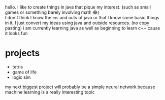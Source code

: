 hello. I like to create things in java that pique my interest. (such as small games or something barely involving math 😂) <br/>
I don't think I know the ins and outs of java or that I know some basic things in it, I just convert my ideas using java and outside resources. (no copy pasting)
i am currently learning java as well as beginning to learn c++ cause it looks fun

# projects
- tetris
- game of life
- logic sim

my next biggest project will probably be a simple neural network because machine learning is a really interesting topic
